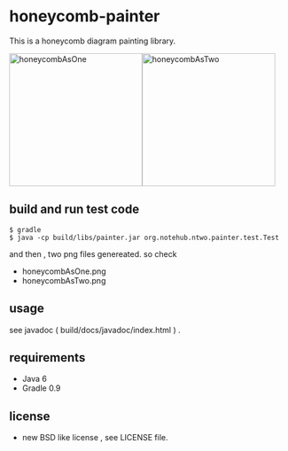 
# honeycomb-painter

This is a honeycomb diagram painting library.

<a href="http://www.flickr.com/photos/30619144@N07/5200932620/" title="honeycombAsOne by osimajp, on Flickr"><img src="http://farm6.static.flickr.com/5250/5200932620_b1d03cc196_m.jpg" width="240" height="240" alt="honeycombAsOne" /></a><a href="http://www.flickr.com/photos/30619144@N07/5200932624/" title="honeycombAsTwo by osimajp, on Flickr"><img src="http://farm6.static.flickr.com/5044/5200932624_bd1e3c01b7_m.jpg" width="240" height="240" alt="honeycombAsTwo" /></a>


## build and run test code 

    $ gradle
    $ java -cp build/libs/painter.jar org.notehub.ntwo.painter.test.Test

and then , two png files genereated. so check  

- honeycombAsOne.png
- honeycombAsTwo.png


## usage

see javadoc ( build/docs/javadoc/index.html ) .


## requirements

- Java 6
- Gradle 0.9


## license

- new BSD like license , see LICENSE file.


